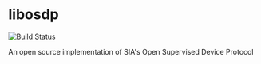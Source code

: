 # libosdp

[![Build Status][1]][2]

An open source implementation of SIA's Open Supervised Device Protocol

[1]: https://travis-ci.org/cbsiddhart/libosdp.svg?branch=master
[2]: https://travis-ci.org/cbsiddharth/libosdp
